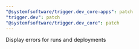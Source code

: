 ```yaml
---
"@systemfsoftware/trigger.dev_core-apps": patch
"trigger.dev": patch
"@systemfsoftware/trigger.dev_core": patch
---
```


Display errors for runs and deployments
